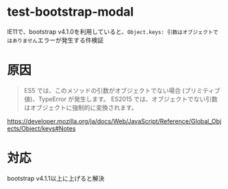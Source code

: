 # test-bootstrap-modal
IE11で、bootstrap v4.1.0を利用していると、`Object.keys: 引数はオブジェクトではありません`エラーが発生する件検証

# 原因
> ES5 では、このメソッドの引数がオブジェクトでない場合 (プリミティブ値)、TypeError が発生します。 ES2015 では、オブジェクトでない引数はオブジェクトに強制的に変換されます。

https://developer.mozilla.org/ja/docs/Web/JavaScript/Reference/Global_Objects/Object/keys#Notes

# 対応
bootstrap v4.1.1以上に上げると解決
